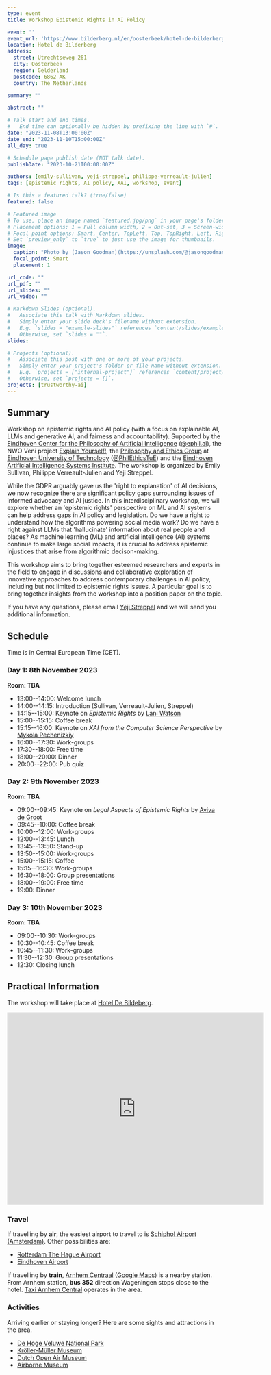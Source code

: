 ```yaml
---
type: event
title: Workshop Epistemic Rights in AI Policy

event: ''
event_url: 'https://www.bilderberg.nl/en/oosterbeek/hotel-de-bilderberg/'
location: Hotel de Bilderberg
address:
  street: Utrechtseweg 261
  city: Oosterbeek
  region: Gelderland
  postcode: 6862 AK
  country: The Netherlands

summary: ""

abstract: ""

# Talk start and end times.
#   End time can optionally be hidden by prefixing the line with `#`.
date: "2023-11-08T13:00:00Z"
date_end: "2023-11-10T15:00:00Z"
all_day: true

# Schedule page publish date (NOT talk date).
publishDate: "2023-10-21T00:00:00Z"

authors: [emily-sullivan, yeji-streppel, philippe-verreault-julien]
tags: [epistemic rights, AI policy, XAI, workshop, event]

# Is this a featured talk? (true/false)
featured: false

# Featured image
# To use, place an image named `featured.jpg/png` in your page's folder.
# Placement options: 1 = Full column width, 2 = Out-set, 3 = Screen-width
# Focal point options: Smart, Center, TopLeft, Top, TopRight, Left, Right, BottomLeft, Bottom, BottomRight
# Set `preview_only` to `true` to just use the image for thumbnails.
image:
  caption: "Photo by [Jason Goodman](https://unsplash.com/@jasongoodman_youxventures) on [Unsplash](https://unsplash.com/photos/Oalh2MojUuk)"
  focal_point: Smart
  placement: 1

url_code: ""
url_pdf: ""
url_slides: ""
url_video: ""

# Markdown Slides (optional).
#   Associate this talk with Markdown slides.
#   Simply enter your slide deck's filename without extension.
#   E.g. `slides = "example-slides"` references `content/slides/example-slides.md`.
#   Otherwise, set `slides = ""`.
slides:

# Projects (optional).
#   Associate this post with one or more of your projects.
#   Simply enter your project's folder or file name without extension.
#   E.g. `projects = ["internal-project"]` references `content/project/deep-learning/index.md`.
#   Otherwise, set `projects = []`.
projects: [trustworthy-ai]
---
```


## Summary

Workshop on epistemic rights and AI policy (with a focus on explainable AI, LLMs and generative AI, and fairness and accountability). Supported by the [Eindhoven Center for the Philosophy of Artificial Intelligence](https://ephil.ai) ([@ephil.ai](https://twitter.com/ephil_ai)), the NWO Veni project [Explain Yourself!](https://www.nwo.nl/en/projects/viveni201f051), the [Philosophy and Ethics Group](https://research.tue.nl/en/organisations/philosophy-ethics) at [Eindhoven University of Technology](https://www.tue.nl/en/) ([@PhilEthicsTuE](https://twitter.com/PhilEthicsTUe)) and the [Eindhoven Artificial Intelligence Systems Institute](https://www.tue.nl/en/research/institutes/eindhoven-artificial-intelligence-systems-institute). The workshop is organized by Emily Sullivan, Philippe Verreault-Julien and Yeji Streppel. 

While the GDPR arguably gave us the 'right to explanation' of AI decisions, we now recognize there are significant policy gaps surrounding issues of informed advocacy and AI justice. In this interdisciplinary workshop, we will explore whether an 'epistemic rights' perspective on ML and AI systems can help address gaps in AI policy and legislation. Do we have a right to understand how the algorithms powering social media work? Do we have a right against LLMs that 'hallucinate' information about real people and places? As machine learning (ML) and artificial intelligence (AI) systems continue to make large social impacts, it is crucial to address epistemic injustices that arise from algorithmic decison-making.

This workshop aims to bring together esteemed researchers and experts in the field to engage in discussions and collaborative exploration of innovative approaches to address contemporary challenges in AI policy, including but not limited to epistemic rights issues. A particular goal is to bring together insights from the workshop into a position paper on the topic.

If you have any questions, please email [Yeji Streppel](mailto:y.j.m.b.k.streppel@tue.nl) and we will send you additional information.


## Schedule

Time is in Central European Time (CET).

### Day 1: 8th November 2023 

**Room: TBA**

- 13:00--14:00: Welcome lunch
- 14:00--14:15: Introduction (Sullivan, Verreault-Julien, Streppel)
- 14:15--15:00: Keynote on *Epistemic Rights* by [Lani Watson](https://www.philosophyofquestions.com/who-is-lani-watson)
- 15:00--15:15: Coffee break
- 15:15--16:00: Keynote on *XAI from the Computer Science Perspective* by [Mykola Pechenizkiy](https://www.tue.nl/en/research/researchers/mykola-pechenizkiy)
- 16:00--17:30: Work-groups
- 17:30--18:00: Free time
- 18:00--20:00: Dinner
- 20:00--22:00: Pub quiz

### Day 2: 9th November 2023

**Room: TBA**

- 09:00--09:45: Keynote on *Legal Aspects of Epistemic Rights* by [Aviva de Groot](https://www.tilburguniversity.edu/nl/medewerkers/aviva-degroot)
- 09:45--10:00: Coffee break
- 10:00--12:00: Work-groups
- 12:00--13:45: Lunch
- 13:45--13:50: Stand-up
- 13:50--15:00: Work-groups
- 15:00--15:15: Coffee
- 15:15--16:30: Work-groups
- 16:30--18:00: Group presentations
- 18:00--19:00: Free time
- 19:00: Dinner

### Day 3: 10th November 2023

**Room: TBA**

- 09:00--10:30: Work-groups
- 10:30--10:45: Coffee break
- 10:45--11:30: Work-groups
- 11:30--12:30: Group presentations
- 12:30: Closing lunch

## Practical Information

The workshop will take place at [Hotel De Bildeberg](https://www.bilderberg.nl/en/oosterbeek/hotel-de-bilderberg/).

<iframe src="https://www.google.com/maps/embed?pb=!1m18!1m12!1m3!1d2456.9230215667135!2d5.81527907664908!3d51.990056671927086!2m3!1f0!2f0!3f0!3m2!1i1024!2i768!4f13.1!3m3!1m2!1s0x47c7af1a3b32acbf%3A0x190e7d091d88b9c5!2sHotel%20de%20Bilderberg!5e0!3m2!1sen!2sca!4v1695978646765!5m2!1sen!2sca" width="600" height="450" style="border:0;" allowfullscreen="" loading="lazy" referrerpolicy="no-referrer-when-downgrade"></iframe>

### Travel

If travelling by **air**, the easiest airport to travel to is [Schiphol Airport (Amsterdam)](https://www.schiphol.nl/en/). Other possibilities are:

- [Rotterdam The Hague Airport](https://www.rotterdamthehagueairport.nl/en/)
- [Eindhoven Airport](https://www.eindhovenairport.nl/en)

If travelling by **train**, [Arnhem Centraal](https://www.ns.nl/en/featured/destinations/arnhem) ([Google Maps](https://maps.app.goo.gl/xevnMoYieWDsCsTDA)) is a nearby station. From Arnhem station, **bus 352** direction Wageningen stops close to the hotel. [Taxi Arnhem Central](https://taxiarnhemcentrale.nl) operates in the area.


### Activities

Arriving earlier or staying longer? Here are some sights and attractions in the area.

- [De Hoge Veluwe National Park](https://www.hogeveluwe.nl/en)
- [Kröller-Müller Museum](https://krollermuller.nl/en)
- [Dutch Open Air Museum](https://www.openluchtmuseum.nl/?taal=en)
- [Airborne Museum](https://www.airbornemuseum.nl/en/home)
